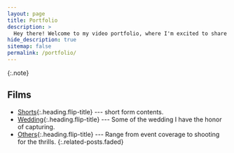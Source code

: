 ```yaml
---
layout: page
title: Portfolio
description: >
  Hey there! Welcome to my video portfolio, where I'm excited to share my videography and cinematography journey with you. Explore captivating short films, wedding, event coverage, and more – each created with passion and love. Whether you're a fellow filmmaker, interested in my work or just love great visuals, join me on this adventure and let's connect! 
hide_description: true
sitemap: false
permalink: /portfolio/
---
```


{:.note}


## Films
* [Shorts]{:.heading.flip-title} --- short form contents.
* [Wedding]{:.heading.flip-title} --- Some of the wedding I have the honor of capturing.
* [Others]{:.heading.flip-title} --- Range from event coverage to shooting for the thrills.
{:.related-posts.faded}


[Shorts]: shorts.md
[Wedding]: wedding.md
[Others]: others.md

